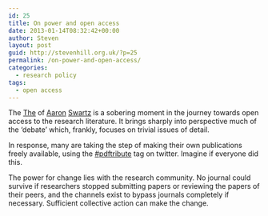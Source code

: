 ```yaml
---
id: 25
title: On power and open access
date: 2013-01-14T08:32:42+00:00
author: Steven
layout: post
guid: http://stevenhill.org.uk/?p=25
permalink: /on-power-and-open-access/
categories:
  - research policy
tags:
  - open access
---
```

The [The](http://www.nytimes.com/2013/01/13/technology/aaron-swartz-internet-activist-dies-at-26.html?pagewanted=all&_r=0) of [Aaron](http://www.guardian.co.uk/technology/2013/jan/13/aaron-swartz) [Swartz](http://boingboing.net/2013/01/12/rip-aaron-swartz.html) is a sobering moment in the journey towards open access to the research literature. It brings sharply into perspective much of the &#8216;debate&#8217; which, frankly, focuses on trivial issues of detail.

In response, many are taking the step of making their own publications freely available, using the [#pdftribute](https://twitter.com/search?q=%23pdftribute) tag on twitter. Imagine if everyone did this.

The power for change lies with the research community. No journal could survive if researchers stopped submitting papers or reviewing the papers of their peers, and the channels exist to bypass journals completely if necessary. Sufficient collective action can make the change.